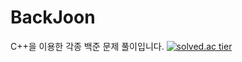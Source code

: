 # BackJoon
C++을 이용한 각종 백준 문제 풀이입니다.
[![solved.ac tier](http://mazassumnida.wtf/api/generate_badge?boj=kinetic27)](https://solved.ac/kinetic27)

